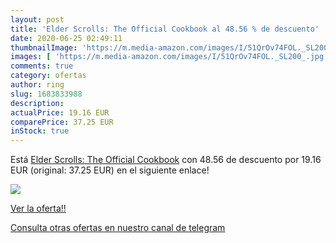 ```yaml
---
layout: post
title: 'Elder Scrolls: The Official Cookbook al 48.56 % de descuento'
date: 2020-06-25 02:49:11
thumbnailImage: 'https://m.media-amazon.com/images/I/51QrOv74FOL._SL200_.jpg'
images: [ 'https://m.media-amazon.com/images/I/51QrOv74FOL._SL200_.jpg' ]
comments: true
category: ofertas
author: ring
slug: 1683833988
description:
actualPrice: 19.16 EUR
comparePrice: 37.25 EUR
inStock: true
---
```


Está [Elder Scrolls: The Official Cookbook](https://www.amazon.com/dp/1683833988/?tag=redken08-20) con 48.56 de descuento por 19.16 EUR (original: 37.25 EUR) en el siguiente enlace!

[![](https://m.media-amazon.com/images/I/51QrOv74FOL._SL200_.jpg)](https://www.amazon.com/dp/1683833988/?tag=redken08-20)

[Ver la oferta!!](https://www.amazon.com/dp/1683833988/?tag=redken08-20)

[Consulta otras ofertas en nuestro canal de telegram](https://t.me/s/ofertas25)

